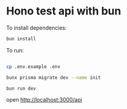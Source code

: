 # Hono test api with bun

To install dependencies:

```sh
bun install
```

To run:

```sh

cp .env.example .env

bunx prisma migrate dev --name init

bun run dev
```

open <http://localhost:3000/api>
